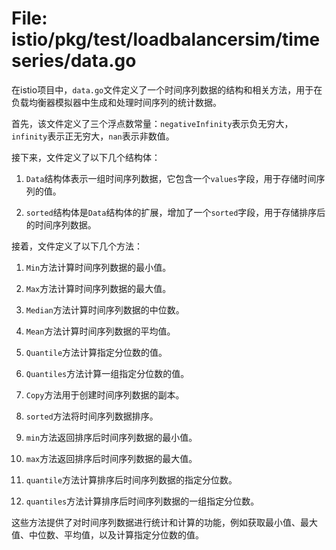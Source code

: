# File: istio/pkg/test/loadbalancersim/timeseries/data.go

在istio项目中，`data.go`文件定义了一个时间序列数据的结构和相关方法，用于在负载均衡器模拟器中生成和处理时间序列的统计数据。

首先，该文件定义了三个浮点数常量：`negativeInfinity`表示负无穷大，`infinity`表示正无穷大，`nan`表示非数值。

接下来，文件定义了以下几个结构体：

1. `Data`结构体表示一组时间序列数据，它包含一个`values`字段，用于存储时间序列的值。

2. `sorted`结构体是`Data`结构体的扩展，增加了一个`sorted`字段，用于存储排序后的时间序列数据。

接着，文件定义了以下几个方法：

1. `Min`方法计算时间序列数据的最小值。

2. `Max`方法计算时间序列数据的最大值。

3. `Median`方法计算时间序列数据的中位数。

4. `Mean`方法计算时间序列数据的平均值。

5. `Quantile`方法计算指定分位数的值。

6. `Quantiles`方法计算一组指定分位数的值。

7. `Copy`方法用于创建时间序列数据的副本。

8. `sorted`方法将时间序列数据排序。

9. `min`方法返回排序后时间序列数据的最小值。

10. `max`方法返回排序后时间序列数据的最大值。

11. `quantile`方法计算排序后时间序列数据的指定分位数。

12. `quantiles`方法计算排序后时间序列数据的一组指定分位数。

这些方法提供了对时间序列数据进行统计和计算的功能，例如获取最小值、最大值、中位数、平均值，以及计算指定分位数的值。

